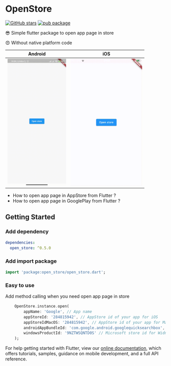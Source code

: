 # OpenStore

[![GitHub stars](https://img.shields.io/github/stars/Frezyx/open_store?style=social)](https://github.com/Frezyx/open_store) [![pub package](https://img.shields.io/pub/v/open_store.svg)](https://pub.dev/packages/open_store)

😎 Simple flutter package to open app page in store

😍 Without native platform code

| Android | iOS |
| --- | --- |
| <img src="https://github.com/Frezyx/open_store/blob/main/example/repo/e_android.gif?raw=true" height = 400px> | <img src="https://github.com/Frezyx/open_store/blob/main/example/repo/e_ios.gif?raw=true" height = 400px> |

* How to open app page in AppStore from Flutter ?
* How to open app page in GooglePlay from Flutter ?

## Getting Started

### Add dependency

```yaml
dependencies:
  open_store: ^0.5.0
```

### Add import package

```dart
import 'package:open_store/open_store.dart';
```

### Easy to use

Add method calling when you need open app page in store

```dart
    OpenStore.instance.open(
        appName: 'Google', // App name
        appStoreId: '284815942', // AppStore id of your app for iOS
        appStoreIdMacOS: '284815942', // AppStore id of your app for MacOS (appStoreId used as default)
        androidAppBundleId: 'com.google.android.googlequicksearchbox', // Android app bundle package name
        windowsProductId: '9NZTWSQNTD0S' // Microsoft store id for Widnows apps
    );
```

For help getting started with Flutter, view our [online documentation](https://flutter.dev/docs), which offers tutorials, samples, guidance on mobile development, and a full API reference.
